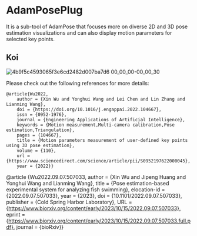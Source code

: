 # AdamPosePlug
 
It is a sub-tool of AdamPose that focuses more on diverse 2D and 3D pose estimation visualizations and can also display motion parameters for selected key points.

## Koi
![4b9f5c4593065f3e6cd2482d007ba7d6 00_00_00-00_00_30](https://user-images.githubusercontent.com/54109895/188402229-74be0b3a-dd58-416f-8310-2f34e74c13e7.gif)

Please check out the following references for more details:

    @article{Wu2022,
        author = {Xin Wu and Yonghui Wang and Lei Chen and Lin Zhang and Lianming Wang},
        doi = {https://doi.org/10.1016/j.engappai.2022.104667},
        issn = {0952-1976},
        journal = {Engineering Applications of Artificial Intelligence},
        keywords = {Motion measurement,Multi-camera calibration,Pose estimation,Triangulation},
        pages = {104667},
        title = {Motion parameters measurement of user-defined key points using 3D pose estimation},
        volume = {110},
        url = {https://www.sciencedirect.com/science/article/pii/S0952197622000045},
        year = {2022}}
   @article {Wu2022.09.07.507033,
	      author = {Xin Wu and Jipeng Huang and Yonghui Wang and Lianming Wang},
	      title = {Pose estimation-based experimental system for analyzing fish swimming},
      	elocation-id = {2022.09.07.507033},
	      year = {2023},
	      doi = {10.1101/2022.09.07.507033},
      	publisher = {Cold Spring Harbor Laboratory},
	      URL = {https://www.biorxiv.org/content/early/2023/10/15/2022.09.07.507033},
	      eprint = {https://www.biorxiv.org/content/early/2023/10/15/2022.09.07.507033.full.pdf},
	      journal = {bioRxiv}}
